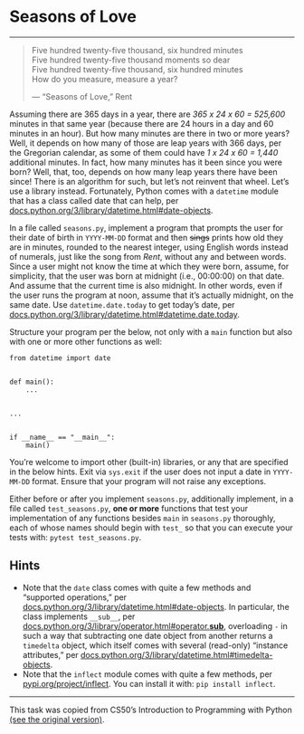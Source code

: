 # Seasons of Love

---

>Five hundred twenty-five thousand, six hundred minutes<br>
>Five hundred twenty-five thousand moments so dear<br>
>Five hundred twenty-five thousand, six hundred minutes<br>
>How do you measure, measure a year?<br>
>
>— “Seasons of Love,” Rent

Assuming there are 365 days in a year, there are *365 x 24 x 60 = 525,600* minutes in that same year (because there are 24 hours in a day and 60 minutes in an hour). But how many minutes are there in two or more years? Well, it depends on how many of those are leap years with 366 days, per the Gregorian calendar, as some of them could have *1 x 24 x 60 = 1,440* additional minutes. In fact, how many minutes has it been since you were born? Well, that, too, depends on how many leap years there have been since! There is an algorithm for such, but let’s not reinvent that wheel. Let’s use a library instead. Fortunately, Python comes with a `datetime` module that has a class called date that can help, per [docs.python.org/3/library/datetime.html#date-objects](docs.python.org/3/library/datetime.html#date-objects).

In a file called `seasons.py`, implement a program that prompts the user for their date of birth in `YYYY-MM-DD` format and then ~~sings~~ prints how old they are in minutes, rounded to the nearest integer, using English words instead of numerals, just like the song from *Rent*, without any and between words. Since a user might not know the time at which they were born, assume, for simplicity, that the user was born at midnight (i.e., 00:00:00) on that date. And assume that the current time is also midnight. In other words, even if the user runs the program at noon, assume that it’s actually midnight, on the same date. Use `datetime.date.today` to get today’s date, per [docs.python.org/3/library/datetime.html#datetime.date.today](docs.python.org/3/library/datetime.html#datetime.date.today).

Structure your program per the below, not only with a `main` function but also with one or more other functions as well:

```
from datetime import date


def main():
    ...


...


if __name__ == "__main__":
    main()
```

You’re welcome to import other (built-in) libraries, or any that are specified in the below hints. Exit via `sys.exit` if the user does not input a date in `YYYY-MM-DD` format. Ensure that your program will not raise any exceptions.

Either before or after you implement `seasons.py`, additionally implement, in a file called `test_seasons.py`, **one or more** functions that test your implementation of any functions besides `main` in `seasons.py` thoroughly, each of whose names should begin with `test_` so that you can execute your tests with: `pytest test_seasons.py`.

## Hints

- Note that the `date` class comes with quite a few methods and “supported operations,” per [docs.python.org/3/library/datetime.html#date-objects](docs.python.org/3/library/datetime.html#date-objects). In particular, the class implements `__sub__`, per [docs.python.org/3/library/operator.html#operator.__sub__](docs.python.org/3/library/operator.html#operator.__sub__), overloading `-` in such a way that subtracting one date object from another returns a `timedelta` object, which itself comes with several (read-only) “instance attributes,” per [docs.python.org/3/library/datetime.html#timedelta-objects](docs.python.org/3/library/datetime.html#timedelta-objects).
- Note that the `inflect` module comes with quite a few methods, per [pypi.org/project/inflect](pypi.org/project/inflect). You can install it with: `pip install inflect`.

---

This task was copied from CS50’s Introduction to Programming with Python
[(see the original version)](https://cs50.harvard.edu/python/2022/psets/8/seasons/).




